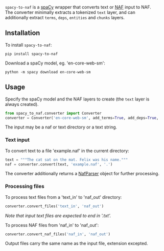 `spacy-to-naf` is a [spaCy](https://spacy.io/) wrapper that converts text or 
[NAF](https://github.com/cltl/NAF-4-Development) input to NAF.
The converter minimally extracts a tokenized `text` layer, and can additionally extract `terms`, `deps`, `entities` and 
`chunks` layers.

## Installation
To install `spacy-to-naf`:
```
pip install spacy-to-naf
```
Download a spaCy model, eg. 'en-core-web-sm':
```
python -m spacy download en-core-web-sm
```

## Usage
Specify the spaCy model and the NAF layers to create (the `text` layer is always created).
```python
from spacy_to_naf.converter import Converter
converter = Converter('en-core-web-sm', add_terms=True, add_deps=True, add_entities=True, add_chunks=True)
```
The input may be a naf or text directory or a text string. 

### Text input
To convert text to a file 'example.naf' in the current directory:
```python
text = """The cat sat on the mat. Felix was his name."""
naf = converter.convert(text, 'example.naf', '.')
```
The converter additionally returns a [NafParser](https://cltl.github.io/nafparserpy/) object for further
processing.

### Processing files
To process text files from a 'text_in' to 'naf_out' directory:
```python
converter.convert_files('text_in', 'naf_out')
```
*Note that input text files are expected to end in '.txt'.*

To process NAF files from 'naf_in' to 'naf_out':
```python
converter.convert_naf_files('naf_in', 'naf_out')
```
Output files carry the same name as the input file, extension excepted.
